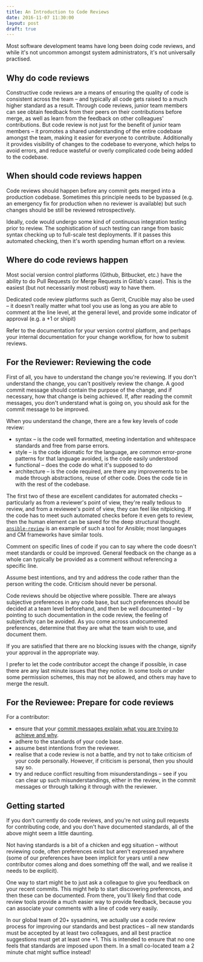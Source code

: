 ```yaml
---
title: An Introduction to Code Reviews
date: 2016-11-07 11:30:00
layout: post
draft: true
---
```

Most software development teams have long been doing code reviews, and
while it's not uncommon amongst system administrators, 
it's not universally practised.

## Why do code reviews

Constructive code reviews are a means of ensuring the quality
of code is consistent across the team &ndash;
and typically all code gets raised to a much higher standard as a result.
Through code reviews, junior team members can see obtain feedback from
their peers on their contributions before merge, as well as learn
from the feedback on other colleagues' contributions. But code review
is not just for the benefit of junior team members &ndash; it promotes
a shared understanding of the entire codebase amongst the team,
making it easier for everyone to contribute. Additionally it
provides visibility of changes to the codebase to everyone, which
helps to avoid errors, and reduce wasteful or overly complicated
code being added to the codebase.

## When should code reviews happen

Code reviews should happen before any commit gets merged into
a production codebase. Sometimes this principle needs to be
bypassed (e.g. an emergency fix for production when no reviewer
is available) but such changes should be still be reviewed
retrospectively.

Ideally, code would undergo some kind of continuous integration
testing prior to review. The sophistication of such testing
can range from basic syntax checking up to full-scale test deployments.
If it passes this automated checking, then it's worth spending
human effort on a review.

## Where do code reviews happen

Most social version control platforms (Github, Bitbucket, etc.)
have the ability to do
Pull Requests (or Merge Requests in Gitlab's case). This is the
easiest (but not necessarily most robust) way to have them.

Dedicated code review platforms such as Gerrit, Crucible may
also be used &ndash; it doesn't really matter what tool you
use as long as you are able to comment at the line level, at
the general level, and provide some indicator of approval
(e.g. a +1 or shipit)

Refer to the documentation for your version control platform,
and perhaps your internal documentation for your change
workflow, for how to submit reviews.

## For the Reviewer: Reviewing the code

First of all, you have to understand the change you're reviewing.
If you don't understand the change, you can't positively review
the change. A good commit message should contain the purpose of
the change, and if necessary, how that change is being achieved.
If, after reading the commit messages, you don't understand what
is going on, you should ask for the commit message to be improved.

When you understand the change, there are a few key levels of
code review:

- syntax &ndash; is the code well formatted, meeting indentation and
  whitespace standards and free from parse errors.
- style &ndash; is the code idiomatic for the language, are common
  error-prone patterns for that language avoided, is the code
  easily understood
- functional &ndash; does the code do what it's supposed to do
- architecture &ndash; is the code required, are there any improvements
  to be made through abstractions, reuse of other code. Does the
  code tie in with the rest of the codebase.

The first two of these are excellent candidates for automated checks &ndash;
particularly as from a reviewer's point of view, they're really
tedious to review, and from a reviewee's point of view, they can feel
like nitpicking. If the code has to meet such automated
checks before it even gets to review, then the human element
can be saved for the deep structural thought.
[`ansible-review`](/2016/06/28/announcing-ansible-review.html) is
an example of such a tool for Ansible; most languages and CM
frameworks have similar tools.

Comment on specific lines of code if you can to say where the
code doesn't meet standards or could be improved. General feedback
on the change as a whole can typically be provided as a comment
without referencing a specific line.

Assume best intentions, and try and address the code rather than
the person writing the code. Criticism should never be personal.

Code reviews should be objective where possible. There are always
subjective preferences in any code base, but such preferences should
be decided at a team level beforehand, and then be well documented &ndash;
by pointing to such documentation in the code
review, the feeling of subjectivity can be avoided. As you come
across undocumented preferences, determine that they are what
the team wish to use, and document them.

If you are satisfied that there are no blocking issues with the
change, signify your approval in the appropriate way.

I prefer to let the code contributor accept the change if possible,
in case there are any last minute issues that they notice. In some
tools or under some permission schemes, this may not be allowed,
and others may have to merge the result.

## For the Reviewee: Prepare for code reviews

For a contributor:

- ensure that your [commit messages explain
  what you are trying to achieve and why](http://chris.beams.io/posts/git-commit/).
- adhere to the standards of your code base.
- assume best intentions from the reviewer.
- realise that a code review is not a battle,
  and try not to take criticism of your code personally.
  However, if criticism is personal, then you should say so.
- try and reduce conflict resulting from misunderstandings &ndash;
  see if you can clear up such misunderstandings, either in the review, in the
  commit messages or through talking it through with the reviewer.

## Getting started

If you don't currently do code reviews, and you're not using pull
requests for contributing code, and you don't have documented
standards, all of the above might seem a little daunting.

Not having standards is a bit of a chicken and egg situation &ndash;
without reviewing code, often preferences exist but aren't
expressed anywhere (some of our preferences have been implicit
for years until a new contributor comes along and does something
off the wall, and we realise it needs to be explicit).

One way to start might be to just ask a colleague to give you
feedback on your recent commits. This might help to start
discovering preferences, and then these can be documented.
From there, you'll likely find that code review tools provide
a much easier way to provide feedback, because you can associate
your comments with a line of code very easily.

In our global team of 20+ sysadmins, we actually use a code
review process for improving our standards
and best practices &ndash; all new standards must be accepted by at least
two colleagues, and all best practice suggestions must get at least
one +1. This is intended to ensure that no one feels that standards
are imposed upon them. In a small
co-located team a 2 minute chat might suffice instead!
